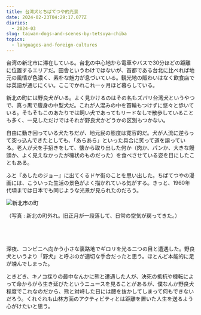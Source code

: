 ```yaml
---
title: 台湾犬とちばてつや的光景
date: 2024-02-23T04:29:17.077Z
diaries:
  - 2024-03
slug: taiwan-dogs-and-scenes-by-tetsuya-chiba
topics:
  - languages-and-foreign-cultures
---
```

台湾の新北市に滞在している。台北の中心地から電車やバスで30分ほどの距離に位置するエリアだ。田舎というわけではないが、首都である台北に比べれば地元の風情が色濃く、素朴な魅力が息づいている。観光地の賑わいはなく飲食店では英語が通じにくい。ここでかれこれ一ヶ月ほど暮らしている。

新北の町には野良犬がいる。よく見かけるのはその名もズバリ台湾犬というやつで、真っ黒で痩身の中型犬だ。これが人混みの中を首輪もつけずに悠々と歩いている。そもそもこのあたりでは飼い犬であってもリードなしで散歩していることも多く、一見しただけではそれが野良犬かどうかの区別もつかない。

自由に動き回っている犬たちだが、地元民の態度は寛容的だ。犬が人流に逆らって突っ込んできたとしても、「あらあら」といった具合に笑って道を譲っている。老人が犬を手招きをして、懐から取り出した何か（肉か、パンか、大きな饅頭か、よく見えなかったが塊状のものだった）を食べさせている姿を目にしたこともある。

ふと『あしたのジョー』に出てくるドヤ街のことを思い出した。ちばてつやの漫画には、こういった生活の景色がよく描かれている気がする。きっと、1960年代頃までは日本でも同じような光景が見られたのだろう。

![新北市の町](/images/diary/image2.png "新北市の町")

（写真 : 新北の町外れ。旧正月が一段落して、日常の空気が戻ってきた。）

######  ﻿

深夜、コンビニへ向かう小さな裏路地でギロリを光る二つの目と遭遇した。野良犬というより「野犬」と呼ぶのが適切な手合だったと思う。ほとんど本能的に足が竦んでしまった。

ときどき、キノコ採りの最中なんかに熊と遭遇した人が、決死の抵抗や機転によって命からがら生き延びたというニュースを見ることがあるが、僕なんか野良犬程度でこれなのだから、熊と対峙した日には腰を抜かしてしまって何もできないだろう。くれぐれも山林方面のアクティビティとは距離を置いた人生を送るよう心がけたいと思う。